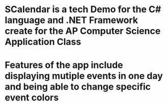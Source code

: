 # SCalendar is a tech Demo for the C# language and .NET Framework create for the AP Computer Science Application Class
# Features of the app include displaying mutiple events in one day and being able to change specific event colors
